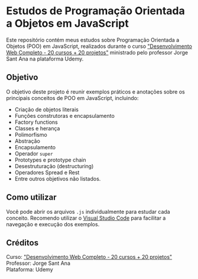 # Estudos de Programação Orientada a Objetos em JavaScript

Este repositório contém meus estudos sobre Programação Orientada a Objetos (POO) em JavaScript, realizados durante o curso ["Desenvolvimento Web Completo - 20 cursos + 20 projetos"](https://www.udemy.com/course/web-completo/?couponCode=MT150725B) ministrado pelo professor Jorge Sant Ana na plataforma Udemy.

## Objetivo

O objetivo deste projeto é reunir exemplos práticos e anotações sobre os principais conceitos de POO em JavaScript, incluindo:

- Criação de objetos literais
- Funções construtoras e encapsulamento
- Factory functions
- Classes e herança
- Polimorfismo
- Abstração
- Encapsulamento
- Operador `super`
- Prototypes e prototype chain
- Desestruturação (destructuring)
- Operadores Spread e Rest
- Entre outros objetivos não listados.



## Como utilizar

Você pode abrir os arquivos `.js` individualmente para estudar cada conceito. Recomendo utilizar o [Visual Studio Code](https://code.visualstudio.com/) para facilitar a navegação e execução dos exemplos.

## Créditos

Curso: ["Desenvolvimento Web Completo - 20 cursos + 20 projetos"](https://www.udemy.com/course/web-completo/?couponCode=MT150725B)  
Professor: Jorge Sant Ana  
Plataforma: Udemy

